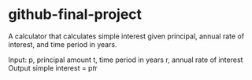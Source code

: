 # github-final-project

A calculator that calculates simple interest given principal, annual rate of interest, and time period in years.

Input:
   p, principal amount
   t, time period in years
   r, annual rate of interest
Output
   simple interest = p*t*r

